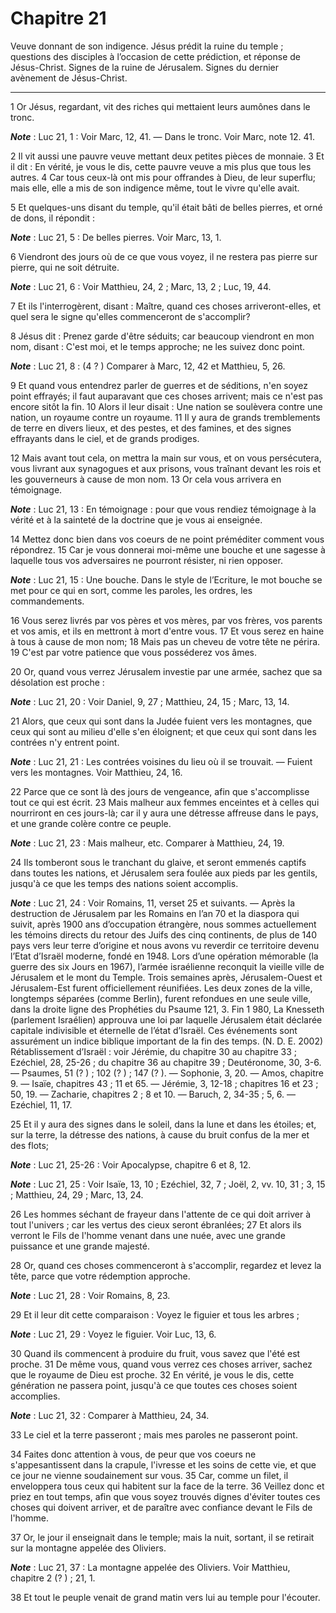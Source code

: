 # Chapitre 21

Veuve donnant de son indigence.
Jésus prédit la ruine du temple ; questions des disciples à l’occasion de cette prédiction, et réponse de Jésus-Christ.
Signes de la ruine de Jérusalem.
Signes du dernier avènement de Jésus-Christ.

***

1 Or Jésus, regardant, vit des riches qui mettaient leurs aumônes dans le tronc.

***Note*** :  Luc 21, 1 : Voir Marc, 12, 41. ― Dans le tronc. Voir Marc, note 12. 41.

2 Il vit aussi une pauvre veuve mettant deux petites pièces de monnaie. 3 Et il dit : En vérité, je vous le dis, cette pauvre veuve a mis plus que tous les autres. 4 Car tous ceux-là ont mis pour offrandes à Dieu, de leur superflu; mais elle, elle a mis de son indigence même, tout le vivre qu'elle avait.


5 Et quelques-uns disant du temple, qu'il était bâti de belles pierres, et orné de dons, il répondit :

***Note*** :  Luc 21, 5 : De belles pierres. Voir Marc, 13, 1.

6 Viendront des jours où de ce que vous voyez, il ne restera pas pierre sur pierre, qui ne soit détruite.

***Note*** :  Luc 21, 6 : Voir Matthieu, 24, 2 ; Marc, 13, 2 ; Luc, 19, 44.

7 Et ils l'interrogèrent, disant : Maître, quand ces choses arriveront-elles, et quel sera le signe qu'elles commenceront de s'accomplir?


8 Jésus dit : Prenez garde d'être séduits; car beaucoup viendront en mon nom, disant : C'est moi, et le temps approche; ne les suivez donc point.

***Note*** :  Luc 21, 8 : (4 ? ) Comparer à Marc, 12, 42 et Matthieu, 5, 26.

9 Et quand vous entendrez parler de guerres et de séditions, n'en soyez point effrayés; il faut auparavant que ces choses arrivent; mais ce n'est pas encore sitôt la fin. 10 Alors il leur disait : Une nation se soulèvera contre une nation, un royaume contre un royaume. 11 Il y aura de grands tremblements de terre en divers lieux, et des pestes, et des famines, et des signes effrayants dans le ciel, et de grands prodiges.


12 Mais avant tout cela, on mettra la main sur vous, et on vous persécutera, vous livrant aux synagogues et aux prisons, vous traînant devant les rois et les gouverneurs à cause de mon nom. 13 Or cela vous arrivera en témoignage.

***Note*** :  Luc 21, 13 : En témoignage : pour que vous rendiez témoignage à la vérité et à la sainteté de la doctrine que je vous ai enseignée.

14 Mettez donc bien dans vos coeurs de ne point préméditer comment vous répondrez. 15 Car je vous donnerai moi-même une bouche et une sagesse à laquelle tous vos adversaires ne pourront résister, ni rien opposer.

***Note*** :  Luc 21, 15 : Une bouche. Dans le style de l’Ecriture, le mot bouche se met pour ce qui en sort, comme les paroles, les ordres, les commandements.

16 Vous serez livrés par vos pères et vos mères, par vos frères, vos parents et vos amis, et ils en mettront à mort d'entre vous. 17 Et vous serez en haine à tous à cause de mon nom; 18 Mais pas un cheveu de votre tête ne périra. 19 C'est par votre patience que vous posséderez vos âmes.


20 Or, quand vous verrez Jérusalem investie par une armée, sachez que sa désolation est proche :

***Note*** :  Luc 21, 20 : Voir Daniel, 9, 27 ; Matthieu, 24, 15 ; Marc, 13, 14.

21 Alors, que ceux qui sont dans la Judée fuient vers les montagnes, que ceux qui sont au milieu d'elle s'en éloignent; et que ceux qui sont dans les contrées n'y entrent point.

***Note*** :  Luc 21, 21 : Les contrées voisines du lieu où il se trouvait. ― Fuient vers les montagnes. Voir Matthieu, 24, 16.

22 Parce que ce sont là des jours de vengeance, afin que s'accomplisse tout ce qui est écrit. 23 Mais malheur aux femmes enceintes et à celles qui nourriront en ces jours-là; car il y aura une détresse affreuse dans le pays, et une grande colère contre ce peuple.

***Note*** :  Luc 21, 23 : Mais malheur, etc. Comparer à Matthieu, 24, 19.

24 Ils tomberont sous le tranchant du glaive, et seront emmenés captifs dans toutes les nations, et Jérusalem sera foulée aux pieds par les gentils, jusqu'à ce que les temps des nations soient accomplis.

***Note*** :  Luc 21, 24 : Voir Romains, 11, verset 25 et suivants. ― Après la destruction de Jérusalem par les Romains en l’an 70 et la diaspora qui suivit, après 1900 ans d’occupation étrangère, nous sommes actuellement les témoins directs du retour des Juifs des cinq continents, de plus de 140 pays vers leur terre d’origine et nous avons vu reverdir ce territoire devenu l’Etat d’Israël moderne, fondé en 1948. Lors d’une opération mémorable (la guerre des six Jours en 1967), l’armée israélienne reconquit la vieille ville de Jérusalem et le mont du Temple. Trois semaines après, Jérusalem-Ouest et Jérusalem-Est furent officiellement réunifiées. Les deux zones de la ville, longtemps séparées (comme Berlin), furent refondues en une seule ville, dans la droite ligne des Prophéties du Psaume 121, 3. Fin 1 980, La Knesseth (parlement Israélien) approuva une loi par laquelle Jérusalem était déclarée capitale indivisible et éternelle de l’état d’Israël. Ces événements sont assurément un indice biblique important de la fin
des temps. (N. D. E. 2002) Rétablissement d’Israël : voir Jérémie, du chapitre 30 au chapitre 33 ; Ezéchiel, 28, 25-26 ; du chapitre 36 au chapitre 39 ; Deutéronome, 30, 3-6. ― Psaumes, 51 (? ) ; 102 (? ) ; 147 (? ). ― Sophonie, 3, 20. ― Amos, chapitre 9. ― Isaïe, chapitres 43 ; 11 et 65. ― Jérémie, 3, 12-18 ; chapitres 16 et 23 ; 50, 19. ― Zacharie, chapitres 2 ; 8 et 10. ― Baruch, 2, 34-35 ; 5, 6. ― Ezéchiel, 11, 17.


25 Et il y aura des signes dans le soleil, dans la lune et dans les étoiles; et, sur la terre, la détresse des nations, à cause du bruit confus de la mer et des flots;

***Note*** :  Luc 21, 25-26 : Voir Apocalypse, chapitre 6 et 8, 12.

***Note*** :  Luc 21, 25 : Voir Isaïe, 13, 10 ; Ezéchiel, 32, 7 ; Joël, 2, vv. 10, 31 ; 3, 15 ; Matthieu, 24, 29 ; Marc, 13, 24.

26 Les hommes séchant de frayeur dans l'attente de ce qui doit arriver à tout l'univers ; car les vertus des cieux seront ébranlées; 27 Et alors ils verront le Fils de l'homme venant dans une nuée, avec une grande puissance et une grande majesté.


28 Or, quand ces choses commenceront à s'accomplir, regardez et levez la tête, parce que votre rédemption approche.

***Note*** :  Luc 21, 28 : Voir Romains, 8, 23.

29 Et il leur dit cette comparaison : Voyez le figuier et tous les arbres ;

***Note*** :  Luc 21, 29 : Voyez le figuier. Voir Luc, 13, 6.

30 Quand ils commencent à produire du fruit, vous savez que l'été est proche. 31 De même vous, quand vous verrez ces choses arriver, sachez que le royaume de Dieu est proche. 32 En vérité, je vous le dis, cette génération ne passera point, jusqu'à ce que toutes ces choses soient accomplies.

***Note*** :  Luc 21, 32 : Comparer à Matthieu, 24, 34.

33 Le ciel et la terre passeront ; mais mes paroles ne passeront point.


34 Faites donc attention à vous, de peur que vos coeurs ne s'appesantissent dans la crapule, l'ivresse et les soins de cette vie, et que ce jour ne vienne soudainement sur vous. 35 Car, comme un filet, il enveloppera tous ceux qui habitent sur la face de la terre. 36 Veillez donc et priez en tout temps, afin que vous soyez trouvés dignes d'éviter toutes ces choses qui doivent arriver, et de paraître avec confiance devant le Fils de l'homme.


37 Or, le jour il enseignait dans le temple; mais la nuit, sortant, il se retirait sur la montagne appelée des Oliviers.

***Note*** :  Luc 21, 37 : La montagne appelée des Oliviers. Voir Matthieu, chapitre 2 (? ) ; 21, 1.

38 Et tout le peuple venait de grand matin vers lui au temple pour l'écouter.

